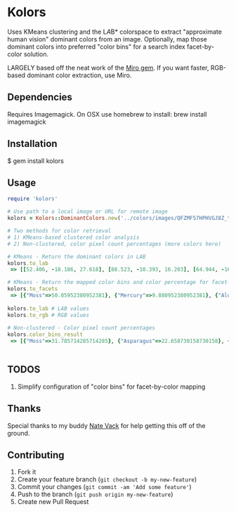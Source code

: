 # Kolors

Uses KMeans clustering and the L*A*B* colorspace to extract "approximate human vision" dominant colors from an image.  Optionally, map those dominant colors into preferred "color bins" for a search index facet-by-color solution.

LARGELY based off the neat work of the [Miro gem](https://github.com/jonbuda/miro).  If you want faster, RGB-based dominant color extraction, use Miro.

## Dependencies

Requires Imagemagick.  On OSX use homebrew to install: brew install imagemagick

## Installation

$ gem install kolors

## Usage

```ruby
require 'kolors'

# Use path to a local image or URL for remote image
kolors = Kolors::DominantColors.new('../colors/images/QFZMF57HPHVGJ8Z_thumb.png')

# Two methods for color retrieval
# 1) KMeans-based clustered color analysis
# 2) Non-clustered, color pixel count percentages (more colors here)

# KMeans - Return the dominant colors in LAB
kolors.to_lab
 => [[52.406, -18.186, 27.618], [88.523, -10.393, 16.203], [64.944, -16.181, 24.419], [28.486, -16.665, 22.73]]

# KMeans - Return the mapped color bins and color percentage for facet-by-color
kolors.to_facets
 => [{"Moss"=>50.05952380952381}, {"Mercury"=>9.880952380952381}, {"Aluminum"=>19.186507936507937}, {"Iron"=>20.873015873015873}]
 
kolors.to_lab # LAB values
kolors.to_rgb # RGB values
 
# Non-clustered - Color pixel count percentages
kolors.color_bins_result
 => [{"Moss"=>31.785714285714285}, {"Asparagus"=>22.658730158730158}, {"Aluminum"=>7.420634920634921}, {"Tungsten"=>5.396825396825397}, {"Magnesium"=>4.821428571428572}, {"Iron"=>4.424603174603175}, {"Steel"=>4.067460317460317}, {"Silver"=>3.8293650793650795}, {"Tin"=>3.7896825396825395}, {"Mercury"=>3.6904761904761907}, {"Nickel"=>3.5515873015873014}, {"Lead"=>2.380952380952381}, {"Snow"=>2.0634920634920633}, {"Licorice"=>0.11904761904761905}]
 
```

## TODOS

1. Simplify configuration of "color bins" for facet-by-color mapping

## Thanks

Special thanks to my buddy [Nate Vack](https://github.com/njvack) for help getting this off of the ground.

## Contributing

1. Fork it
2. Create your feature branch (`git checkout -b my-new-feature`)
3. Commit your changes (`git commit -am 'Add some feature'`)
4. Push to the branch (`git push origin my-new-feature`)
5. Create new Pull Request
